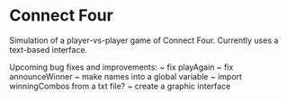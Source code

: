 # Connect Four

Simulation of a player-vs-player game of Connect Four. Currently uses a text-based interface.


Upcoming bug fixes and improvements:
~ fix playAgain
~ fix announceWinner
~ make names into a global variable
~ import winningCombos from a txt file?
~ create a graphic interface